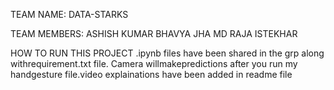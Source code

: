 TEAM NAME:
DATA-STARKS

TEAM MEMBERS:
ASHISH KUMAR
BHAVYA JHA
MD RAJA ISTEKHAR


HOW TO RUN THIS PROJECT
.ipynb files have been shared in the grp along withrequirement.txt file. Camera willmakepredictions after you run my handgesture file.video explainations have been added in readme file
